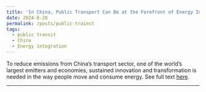 ```yaml
---
title: 'In China, Public Transport Can Be at the Forefront of Energy Innovation'
date: 2024-8-28
permalink: /posts/public-trainst
tags:
  - public transit
  - China
  - Energy integration
---
```


To reduce emissions from China’s transport sector, one of the world’s largest emitters and economies, sustained innovation and transformation is needed in the way people move and consume energy. 
See full text [here](https://itdp.org/2024/08/28/in-china-public-transport-energy-innovation/).

------
